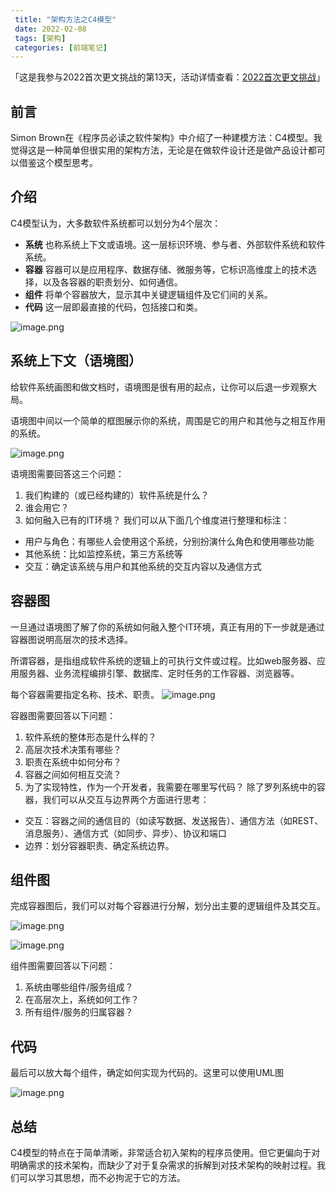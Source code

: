 ```yaml
---
 title: "架构方法之C4模型"
 date: 2022-02-08
 tags: [架构]
 categories: [前端笔记]
---
```


「这是我参与2022首次更文挑战的第13天，活动详情查看：[2022首次更文挑战](https://juejin.cn/post/7052884569032392740 "https://juejin.cn/post/7052884569032392740")」

前言
--

Simon Brown在《程序员必读之软件架构》中介绍了一种建模方法：C4模型。我觉得这是一种简单但很实用的架构方法，无论是在做软件设计还是做产品设计都可以借鉴这个模型思考。

介绍
--

C4模型认为，大多数软件系统都可以划分为4个层次：

*   **系统** 也称系统上下文或语境。这一层标识环境、参与者、外部软件系统和软件系统。
*   **容器** 容器可以是应用程序、数据存储、微服务等，它标识高维度上的技术选择，以及各容器的职责划分、如何通信。
*   **组件** 将单个容器放大，显示其中关键逻辑组件及它们间的关系。
*   **代码** 这一层即最直接的代码，包括接口和类。

![image.png](../imgs/a0a1f189ea544841a6de2146387bc0a4.png)

系统上下文（语境图）
----------

给软件系统画图和做文档时，语境图是很有用的起点，让你可以后退一步观察大局。

语境图中间以一个简单的框图展示你的系统，周围是它的用户和其他与之相互作用的系统。

![image.png](../imgs/6b6c08c2c5fa427b8fb4097dae06489e.png)

语境图需要回答这三个问题：

1.  我们构建的（或已经构建的）软件系统是什么？
2.  谁会用它？
3.  如何融入已有的IT环境？ 我们可以从下面几个维度进行整理和标注：

*   用户与角色：有哪些人会使用这个系统，分别扮演什么角色和使用哪些功能
*   其他系统：比如监控系统，第三方系统等
*   交互：确定该系统与用户和其他系统的交互内容以及通信方式

容器图
---

一旦通过语境图了解了你的系统如何融入整个IT环境，真正有用的下一步就是通过容器图说明高层次的技术选择。

所谓容器，是指组成软件系统的逻辑上的可执行文件或过程。比如web服务器、应用服务器、业务流程编排引擎、数据库、定时任务的工作容器、浏览器等。

每个容器需要指定名称、技术、职责。 ![image.png](../imgs/5684e00d041c465abf5555c420de8e70.png)

容器图需要回答以下问题：

1.  软件系统的整体形态是什么样的？
2.  高层次技术决策有哪些？
3.  职责在系统中如何分布？
4.  容器之间如何相互交流？
5.  为了实现特性，作为一个开发者，我需要在哪里写代码？ 除了罗列系统中的容器，我们可以从交互与边界两个方面进行思考：

*   交互：容器之间的通信目的（如读写数据、发送报告）、通信方法（如REST、消息服务）、通信方式（如同步、异步）、协议和端口
*   边界：划分容器职责、确定系统边界。

组件图
---

完成容器图后，我们可以对每个容器进行分解，划分出主要的逻辑组件及其交互。

![image.png](../imgs/864e1f106d2d4687978cfcf98ec59a4d.png)

![image.png](../imgs/5b1a7835440741e788b41f42c44210ca.png)

组件图需要回答以下问题：

1.  系统由哪些组件/服务组成？
2.  在高层次上，系统如何工作？
3.  所有组件/服务的归属容器？

代码
--

最后可以放大每个组件，确定如何实现为代码的。这里可以使用UML图

![image.png](../imgs/3f6abef66117405f98542802150a8ce5.png)

总结
--

C4模型的特点在于简单清晰，非常适合初入架构的程序员使用。但它更偏向于对明确需求的技术架构，而缺少了对于复杂需求的拆解到对技术架构的映射过程。我们可以学习其思想，而不必拘泥于它的方法。